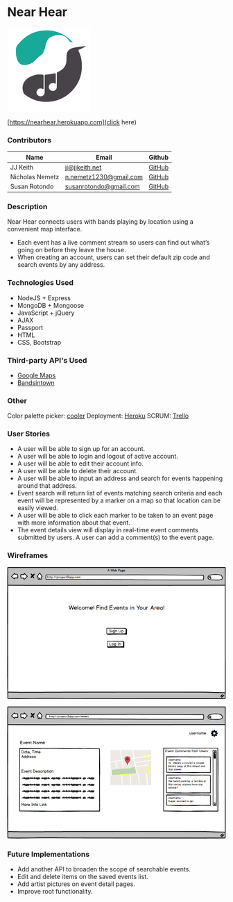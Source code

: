 # Near Hear

![](public/favicon.ico)

[https://nearhear.herokuapp.com](click here)

### Contributors

| Name | Email | Github   |
|---|---|---|
| JJ Keith | jj@jjkeith.net | [GitHub](https://github.com/jjkeith) |
| Nicholas Nemetz | n.nemetz1230@gmail.com | [GitHub](https://github.com/nem1230) |
| Susan Rotondo | susanrotondo@gmail.com | [GitHub](https://github.com/susanrotondo) |

### Description

Near Hear connects users with bands playing by location using a convenient map interface.

* Each event has a live comment stream so users can find out what’s going on before they leave the house.
* When creating an account, users can set their default zip code and search events by any address.

### Technologies Used

* NodeJS + Express
* MongoDB + Mongoose
* JavaScript + jQuery
* AJAX
* Passport
* HTML
* CSS, Bootstrap

### Third-party API's Used
* [Google Maps](https://developers.google.com/maps/documentation/javascript/)
* [Bandsintown](https://www.bandsintown.com/api/overview)

### Other
Color palette picker: [cooler](https://coolors.co/app/484349-f7f0f0-8af3ff-18a999-109648)
Deployment: [Heroku](https://heroku.com/)
SCRUM: [Trello](https://trello.com/)

### User Stories
* A user will be able to sign up for an account. 
* A user will be able to login and logout of active account.
* A user will be able to edit their account info.
* A user will be able to delete their account.
* A user will be able to input an address and search for events happening around that address. 
* Event search will return list of events matching search criteria and each event will be represented by a marker on a map so that location can be easily viewed. 
* A user will be able to click each marker to be taken to an event page with more information about that event. 
* The event details view will display in real-time event comments submitted by users. A user can add a comment(s) to the event page.

### Wireframes
![](public/wireframes/p3-landing-page.png)

![](public/wireframes/p3-search-results-v2.png)

### Future Implementations
* Add another API to broaden the scope of searchable events.
* Edit and delete items on the saved events list.
* Add artist pictures on event detail pages.
* Improve root functionality.


